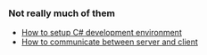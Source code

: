 ### Not really much of them

- [How to setup C# development environment](CSharpScriptingEnvironmentSetup.md)
- [How to communicate between server and client](CommunicationUsingEvents.md)
